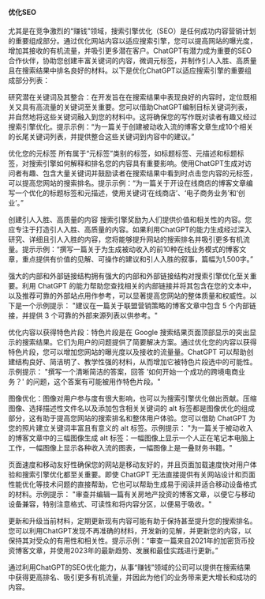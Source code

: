 #### 优化SEO

尤其是在竞争激烈的“赚钱”领域，搜索引擎优化（SEO）是任何成功内容营销计划的重要组成部分。通过优化网站内容以适应搜索引擎，您可以提高网站的曝光度，增加其接收的有机流量，并吸引更多潜在客户。ChatGPT有潜力成为重要的SEO合作伙伴，协助您创建丰富关键词的内容，微调元标签，并制作引人入胜、高质量且在搜索结果中排名良好的材料。以下是优化ChatGPT以适应搜索引擎的重要组成部分列表：

研究潜在关键词及其整合：在开发旨在在搜索结果中表现良好的内容时，定位既相关又具有高流量的关键词至关重要。您可以借助ChatGPT编制目标关键词列表，并自然地将这些关键词融入到您的材料中。这将确保您的写作既对读者有趣又经过搜索引擎优化。提示示例：“为一篇关于创建被动收入流的博客文章生成10个相关的长尾关键词列表，并提供整合这些关键词到内容中的建议。”

优化您的元标签 所有属于“元标签”类别的标签，如标题标签、元描述和标题标签，对搜索引擎如何解释和排名您的内容具有重要影响。使用ChatGPT生成对访问者有趣、包含大量关键词并鼓励读者在搜索结果中看到时点击您内容的元标签，可以提高您网站的搜索排名。提示示例：“为一篇关于开设在线商店的博客文章编写一个优化的标题标签和元描述，使用关键词‘在线商店’、‘电子商务业务’和‘创业’。”

创建引人入胜、高质量的内容 搜索引擎奖励为人们提供价值和相关性的内容。您应专注于打造引人入胜、高质量的内容。如果利用ChatGPT的能力生成经过深入研究、详细且引人入胜的内容，您将能够提升网站的搜索排名并吸引更多有机流量。提示示例：“撰写一篇关于为生成被动收入的前10种在线业务模式的博客文章，重点提供有价值的见解、可操作的建议和引人入胜的叙事，篇幅为1,500字。”

强大的内部和外部链接结构拥有强大的内部和外部链接结构对搜索引擎优化至关重要。利用 ChatGPT 的能力帮助您查找相关的内部链接并将其包含在您的文本中，以及推荐可靠的外部站点用作参考，可以显著提高您网站的整体质量和权威性。以下是一个示例提示： "建议在一篇关于联盟营销策略的博客文章中包含 5 个内部链接，并提供 3 个可靠的外部来源列表以供参考。"

优化内容以获得特色片段：特色片段是在 Google 搜索结果页面顶部显示的突出显示的搜索结果。它们为用户的问题提供了简要解决方案。通过优化您的内容以获得特色片段，您可以增加您网站的曝光度以及接收的流量量。ChatGPT 可以帮助创建结构良好、简洁明了、教学性强的材料，从而增加它被特色片段选中的可能性。示例提示： "撰写一个清晰简洁的答案，回答 '如何开始一个成功的跨境电商业务？' 的问题，这个答案有可能被用作特色片段。"

图像优化：图像对用户参与度有很大影响，也可以为搜索引擎优化做出贡献。压缩图像、选择描述性文件名以及添加包含相关关键词的 alt 标签都是图像优化的组成部分，这有助于提高您网站的搜索排名和整体用户体验。您可以借助 ChatGPT 为您的照片建立关键词丰富且有意义的 alt 标签。示例提示： "为一篇关于被动收入的博客文章中的三幅图像生成 alt 标签：一幅图像上显示一个人正在笔记本电脑上工作，一幅图像上显示各种收入流的图表，一幅图像上是一叠财务书籍。"

页面速度和移动友好性确保您的网站是移动友好的，并且页面加载速度快对用户体验和搜索引擎优化都至关重要。即使 ChatGPT 无法直接提供有关网站设计和页面性能优化等技术问题的直接帮助，它也可以帮助生成易于阅读并适合移动设备格式的材料。示例提示： "审查并编辑一篇有关房地产投资的博客文章，以便它与移动设备兼容，特别注意格式、可读性和将内容分区，以便易于吸收。"

更新和升级当前材料，定期更新现有内容可能有助于保持甚至提升您的搜索排名。您可以利用ChatGPT发现不再准确的材料，开发新的见解，并更新您的内容，以保持其对受众的有用性和相关性。提示示例：“审查一篇来自2021年的加密货币投资博客文章，并使用2023年的最新趋势、发展和最佳实践进行更新。”

通过利用ChatGPT的SEO优化能力，从事“赚钱”领域的公司可以提供在搜索结果中获得更高排名、吸引更多有机流量，并因此为他们的业务带来更大增长和成功的内容。

